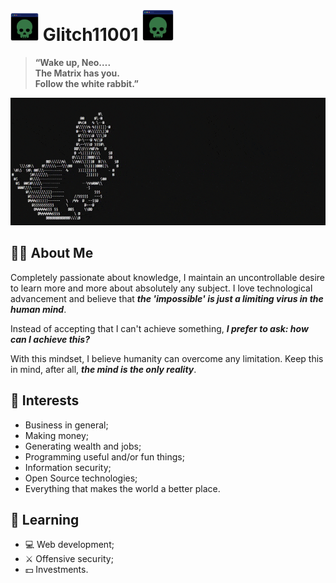 # <img src="https://raw.githubusercontent.com/Glitch11001/Glitch11001/refs/heads/main/img/skull.png" alt="skull in a computer window" height="45" width="45"> Glitch11001 <img src="https://raw.githubusercontent.com/Glitch11001/Glitch11001/refs/heads/main/img/skull.png" alt="skull in a computer window" height="50" width="50">

> **“Wake up, Neo….**<br>
> **The Matrix has you.**<br>
> **Follow the white rabbit.”**<br>

<img src="https://raw.githubusercontent.com/Glitch11001/Glitch11001/refs/heads/main/img/rabbit.gif" alt="ascii rabbit jumping around">

## 👨‍💻 About Me

Completely passionate about knowledge, I maintain an uncontrollable desire to learn more and more about absolutely any subject. I love technological advancement and believe that ***the 'impossible' is just a limiting virus in the human mind***.

Instead of accepting that I can't achieve something, ***I prefer to ask: how can I achieve this?***

With this mindset, I believe humanity can overcome any limitation. Keep this in mind, after all, ***the mind is the only reality***.

## 🎯 Interests

- Business in general;
- Making money;
- Generating wealth and jobs;
- Programming useful and/or fun things;
- Information security;
- Open Source technologies;
- Everything that makes the world a better place.

## 🧠 Learning

- 💻 Web development;
- ⚔️ Offensive security;
- 💵 Investments.
